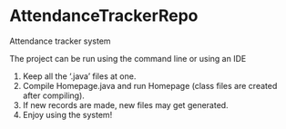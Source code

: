 AttendanceTrackerRepo
=====================

Attendance tracker system

The project can be run using the command line or using an IDE
1) Keep all the ‘.java’ files at one.
2) Compile Homepage.java and run Homepage (class files are created after compiling).
3) If new records are made, new files may get generated.
4) Enjoy using the system!
